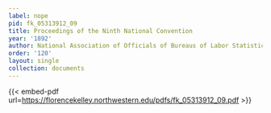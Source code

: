 ```yaml
---
label: nope
pid: fk_05313912_09
title: Proceedings of the Ninth National Convention
year: '1892'
author: National Association of Officials of Bureaus of Labor Statistics
order: '120'
layout: single
collection: documents
---
```



{{< embed-pdf url=https://florencekelley.northwestern.edu/pdfs/fk_05313912_09.pdf >}}